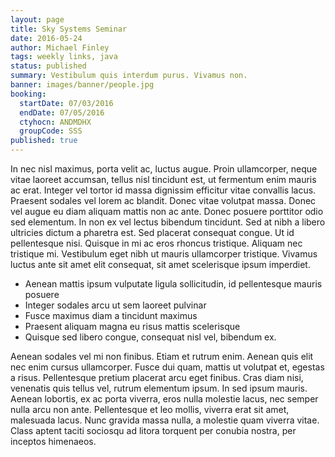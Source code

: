```yaml
---
layout: page
title: Sky Systems Seminar
date: 2016-05-24
author: Michael Finley
tags: weekly links, java
status: published
summary: Vestibulum quis interdum purus. Vivamus non.
banner: images/banner/people.jpg
booking:
  startDate: 07/03/2016
  endDate: 07/05/2016
  ctyhocn: ANDMDHX
  groupCode: SSS
published: true
---
```

In nec nisl maximus, porta velit ac, luctus augue. Proin ullamcorper, neque vitae laoreet accumsan, tellus nisl tincidunt est, ut fermentum enim mauris ac erat. Integer vel tortor id massa dignissim efficitur vitae convallis lacus. Praesent sodales vel lorem ac blandit. Donec vitae volutpat massa. Donec vel augue eu diam aliquam mattis non ac ante. Donec posuere porttitor odio sed elementum. In non ex vel lectus bibendum tincidunt. Sed at nibh a libero ultricies dictum a pharetra est. Sed placerat consequat congue. Ut id pellentesque nisi. Quisque in mi ac eros rhoncus tristique. Aliquam nec tristique mi. Vestibulum eget nibh ut mauris ullamcorper tristique. Vivamus luctus ante sit amet elit consequat, sit amet scelerisque ipsum imperdiet.

* Aenean mattis ipsum vulputate ligula sollicitudin, id pellentesque mauris posuere
* Integer sodales arcu ut sem laoreet pulvinar
* Fusce maximus diam a tincidunt maximus
* Praesent aliquam magna eu risus mattis scelerisque
* Quisque sed libero congue, consequat nisl vel, bibendum ex.

Aenean sodales vel mi non finibus. Etiam et rutrum enim. Aenean quis elit nec enim cursus ullamcorper. Fusce dui quam, mattis ut volutpat et, egestas a risus. Pellentesque pretium placerat arcu eget finibus. Cras diam nisi, venenatis quis tellus vel, rutrum elementum ipsum. In sed ipsum mauris. Aenean lobortis, ex ac porta viverra, eros nulla molestie lacus, nec semper nulla arcu non ante. Pellentesque et leo mollis, viverra erat sit amet, malesuada lacus. Nunc gravida massa nulla, a molestie quam viverra vitae. Class aptent taciti sociosqu ad litora torquent per conubia nostra, per inceptos himenaeos.
